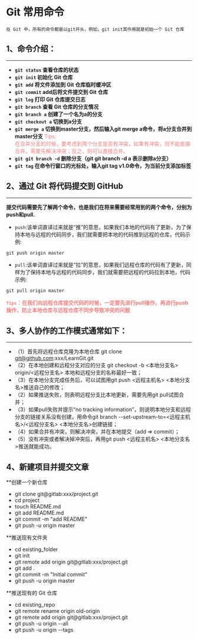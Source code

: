 # Git 常用命令
`在 Git 中，所有的命令都是以git开头，例如，git init其作用就是初始一个 Git 仓库`

## 1、命令介绍：
---
- **`git status` 查看仓库的状态**
- **`git init` 初始化 Git 仓库**
- **`git add` 将文件添加到 Git 仓库临时缓冲区**
- **`git commit` add后将文件提交到 Git 仓库**
- **`git log` 打印 Git 仓库提交日志**
- **`git branch` 查看 Git 仓库的分支情况**
- **`git branch a` 创建了一个名为a的分支**
- **`git checkout a` 切换到a分支**
- **`git merge a` 切换到master分支，然后输入git merge a命令，将a分支合并到master分支**
<font color=LightCoral>Tips:  
在合并分支的时候，要考虑到两个分支是否有冲突，如果有冲突，则不能直接合并，需要先解决冲突；反之，则可以直接合并。</font>
- **`git git branch -d` 删除分支（git git branch -d a 表示删除a分支）**
- **`git tag` 在命令行窗口的光标处，输入git tag v1.0命令，为当前分支添加标签**

## 2、通过 Git 将代码提交到 GitHub
----
**提交代码需要先了解两个命令，也是我们在将来需要经常用到的两个命令，分别为push和pull.**
- `push`:该单词直译过来就是“推”的意思，如果我们本地的代码有了更新，为了保持本地与远程的代码同步，我们就需要把本地的代码推到远程的仓库，代码示例:
```html
git push origin master
```
- `pull`:该单词直译过来就是“拉”的意思，如果我们远程仓库的代码有了更新，同样为了保持本地与远程的代码同步，我们就需要把远程的代码拉到本地，代码示例:
```html
git pull origin master
```
<font color=LightCoral>**`Tips`：在我们向远程仓库提交代码的时候，一定要先进行pull操作，再进行push操作，防止本地仓库与远程仓库不同步导致冲突的问题**</font>

## 3、多人协作的工作模式通常如下：
---------
- （1）首先将远程仓库克隆为本地仓库
git clone git@github.com:xxx/LearnGit.git
- （2）在本地创建和远程分支对应的分支
git checkout -b <本地分支名> origin/<远程分支名>
本地和远程分支的名称最好一致；
- （3）在本地分支完成任务后，可以试图用git push <远程主机名> <本地分支名>推送自己的修改；
- （2）如果推送失败，则表明远程分支比本地更新，需要先用git pull试图合并；
- （3）如果pull失败并提示“no tracking information”，则说明本地分支和远程分支的链接关系没有创建，用命令git branch --set-upstream-to=<远程主机名>/<远程分支名>  <本地分支名>创建链接；
- （4）如果合并有冲突，则解决冲突，并在本地提交（add => commit）；
- （5）没有冲突或者解决掉冲突后，再用git push <远程主机名> <本地分支名>推送就能成功。

## 4、新建项目并提交文章
**创建一个新仓库
- git clone git@gitlab:xxx/project.git
- cd project
- touch README.md
- git add README.md
- git commit -m "add README"
- git push -u origin master

**推送现有文件夹
- cd existing_folder
- git init
- git remote add origin git@gitlab:xxx/project.git
- git add .
- git commit -m "Initial commit"
- git push -u origin master

**推送现有的 Git 仓库
- cd existing_repo
- git remote rename origin old-origin
- git remote add origin git@gitlab:xxx/project.git
- git push -u origin --all
- git push -u origin --tags
